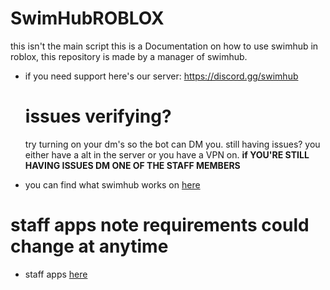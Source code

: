 # SwimHubROBLOX
this isn't the main script this is a Documentation on how to use swimhub in roblox, this repository is made by a manager of swimhub.

- if you need support here's our server: https://discord.gg/swimhub

  # issues verifying?
  try turning on your dm's so the bot can DM you.
  still having issues? you either have a alt in the server or you have a VPN on.
  **if YOU'RE STILL HAVING ISSUES DM ONE OF THE STAFF MEMBERS**

- you can find what swimhub works on [here](https://raw.githubusercontent.com/sharkifyy/SwimHubROBLOX/main/game%20supported.md)

# staff apps note requirements could change at anytime
-  staff apps [here](https://github.com/sharkifyy/SwimHubROBLOX/blob/main/Other_Support/How_To_Get_Staff.md)



